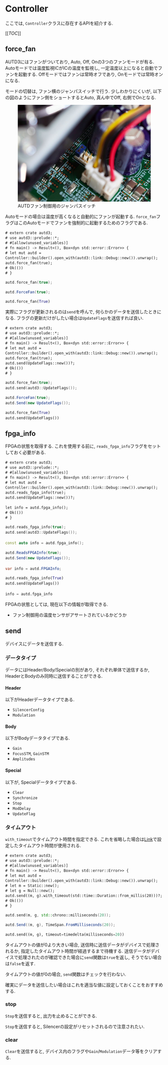 # Controller

ここでは, `Controller`クラスに存在するAPIを紹介する.

[[_TOC_]]

## force_fan

AUTD3にはファンがついており, Auto, Off, Onの3つのファンモードが有る.
Autoモードでは温度監視ICがICの温度を監視し, 一定温度以上になると自動でファンを起動する.
Offモードではファンは常時オフであり, Onモードでは常時オンになる.

モードの切替は, ファン横のジャンパスイッチで行う. 少しわかりにくいが, 以下の図のようにファン側をショートするとAuto, 真ん中でOff, 右側でOnとなる.

<figure>
  <img src="../fig/Users_Manual/fan.jpg"/>
  <figcaption>AUTDファン制御用のジャンパスイッチ</figcaption>
</figure>

Autoモードの場合は温度が高くなると自動的にファンが起動する.
`force_fan`フラグはこのAutoモードでファンを強制的に起動するためのフラグである.

```rust,edition2021
# extern crate autd3;
# use autd3::prelude::*;
# #[allow(unused_variables)]
# fn main() -> Result<(), Box<dyn std::error::Error>> {
# let mut autd = Controller::builder().open_with(autd3::link::Debug::new()).unwrap();
autd.force_fan(true);
# Ok(())
# }
```

```cpp
autd.force_fan(true);
```

```cs
autd.ForceFan(true);
```

```python
autd.force_fan(True)
```

実際にフラグが更新されるのは`send`を呼んで, 何らかのデータを送信したときになる.
フラグの更新だけがしたい場合は`UpdateFlags`を送信すれば良い.


```rust,edition2021
# extern crate autd3;
# use autd3::prelude::*;
# #[allow(unused_variables)]
# fn main() -> Result<(), Box<dyn std::error::Error>> {
# let mut autd = Controller::builder().open_with(autd3::link::Debug::new()).unwrap();
autd.force_fan(true);
autd.send(UpdateFlags::new())?;
# Ok(())
# }
```

```cpp
autd.force_fan(true);
autd.send(autd3::UpdateFlags());
```

```cs
autd.ForceFan(true);
autd.Send(new UpdateFlags());
```

```python
autd.force_fan(True)
autd.send(UpdateFlags())
```

## fpga_info

FPGAの状態を取得する.
これを使用する前に, `reads_fpga_info`フラグをセットしておく必要がある.


```rust,edition2021
# extern crate autd3;
# use autd3::prelude::*;
# #[allow(unused_variables)]
# fn main() -> Result<(), Box<dyn std::error::Error>> {
# let mut autd = Controller::builder().open_with(autd3::link::Debug::new()).unwrap();
autd.reads_fpga_info(true);
autd.send(UpdateFlags::new())?;

let info = autd.fpga_info();
# Ok(())
# }
```

```cpp
autd.reads_fpga_info(true);
autd.send(autd3::UpdateFlags());

const auto info = autd.fpga_info();
```

```cs
autd.ReadsFPGAInfo(true);
autd.Send(new UpdateFlags());

var info = autd.FPGAInfo;
```

```python
autd.reads_fpga_info(True)
autd.send(UpdateFlags())

info = autd.fpga_info
```

FPGAの状態としては, 現在以下の情報が取得できる.

- ファン制御用の温度センサがアサートされているかどうか

## send

デバイスにデータを送信する.

### データタイプ

データにはHeader/Body/Specialの別があり, それぞれ単体で送信するか, HeaderとBodyのみ同時に送信することができる.

#### Header

以下がHeaderデータタイプである.

- `SilencerConfig`
- `Modulation`

#### Body

以下がBodyデータタイプである.

- `Gain`
- `FocusSTM`, `GainSTM`
- `Amplitudes`

#### Special

以下が, Specialデータタイプである.

- `Clear`
- `Synchronize`
- `Stop`
- `ModDelay`
- `UpdateFlag`

### タイムアウト

`with_timeout`でタイムアウト時間を指定できる.
これを省略した場合は[Link](./link.md)で設定したタイムアウト時間が使用される.

```rust,edition2021
# extern crate autd3;
# use autd3::prelude::*;
# #[allow(unused_variables)]
# fn main() -> Result<(), Box<dyn std::error::Error>> {
# let mut autd = Controller::builder().open_with(autd3::link::Debug::new()).unwrap();
# let m = Static::new();
# let g = Null::new();
autd.send((m, g).with_timeout(std::time::Duration::from_millis(20)))?;
# Ok(())
# }
```

```cpp
autd.send(m, g, std::chrono::milliseconds(20));
```

```cs
autd.Send((m, g), TimeSpan.FromMilliseconds(20));
```

```python
autd.send((m, g), timeout=timedelta(milliseconds=20))
```

タイムアウトの値が0より大きい場合, 送信時に送信データがデバイスで処理されるか, 指定したタイムアウト時間が経過するまで待機する.
送信データがデバイスで処理されたのが確認できた場合に`send`関数は`true`を返し, そうでない場合は`false`を返す.

タイムアウトの値が0の場合, `send`関数はチェックを行わない.

確実にデータを送信したい場合はこれを適当な値に設定しておくことをおすすめする.

### stop

`Stop`を送信すると, 出力を止めることができる.

`Stop`を送信すると, Silencerの設定がリセットされるので注意されたい.

### clear

`Clear`を送信すると, デバイス内のフラグや`Gain`/`Modulation`データ等をクリアする.
